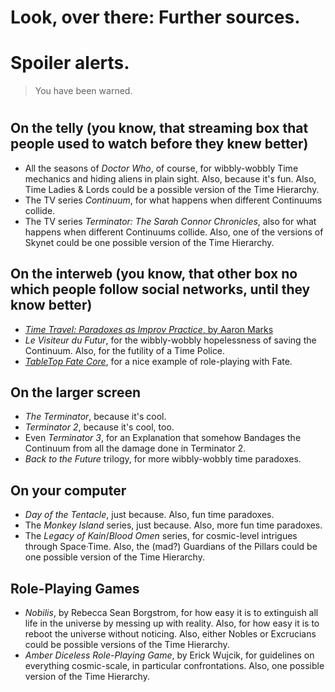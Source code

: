# Look, over there: Further sources.

# Spoiler alerts.

> You have been warned.

# 

## On the telly \(you know, that streaming box that people used to watch before they knew better\)

* All the seasons of _Doctor Who_, of course, for wibbly-wobbly Time mechanics and hiding aliens in plain sight. Also, because it's fun. Also, Time Ladies & Lords could be a possible version of the Time Hierarchy.
* The TV series _Continuum_, for what happens when different Continuums collide.
* The TV series _Terminator: The Sarah Connor Chronicles_, also for what happens when different Continuums collide. Also, one of the versions of Skynet could be one possible version of the Time Hierarchy.

## On the interweb \(you know, that other box no which people follow social networks, until they know better\)

* [_Time Travel: Paradoxes as Improv Practice_, by Aaron Marks](https://cannibalhalflinggaming.com/2018/07/18/time-travel-paradoxes-as-improv-practice/)
* _Le Visiteur du Futur_, for the wibbly-wobbly hopelessness of saving the Continuum. Also, for the futility of a Time Police.
* [_TableTop Fate Core_](https://www.youtube.com/watch?v=NOFXtAHg7vU), for a nice example of role-playing with Fate.

## On the larger screen

* _The Terminator_, because it's cool.
* _Terminator 2_, because it's cool, too.
* Even _Terminator 3_, for an Explanation that somehow Bandages the Continuum from all the damage done in Terminator 2.
* _Back to the Future_ trilogy, for more wibbly-wobbly time paradoxes.

## On your computer

* _Day of the Tentacle_, just because. Also, fun time paradoxes.
* The _Monkey Island_ series, just because. Also, more fun time paradoxes.
* The _Legacy of Kain_/_Blood Omen_ series, for cosmic-level intrigues through Space·Time. Also, the \(mad?\) Guardians of the Pillars could be one possible version of the Time Hierarchy.

## Role-Playing Games

* _Nobilis_, by Rebecca Sean Borgstrom, for how easy it is to extinguish all life in the universe by messing up with reality. Also, for how easy it is to reboot the universe without noticing. Also, either Nobles or Excrucians could be possible versions of the Time Hierarchy.
* _Amber Diceless Role-Playing Game_, by Erick Wujcik, for guidelines on everything cosmic-scale, in particular confrontations. Also, one possible version of the Time Hierarchy.



